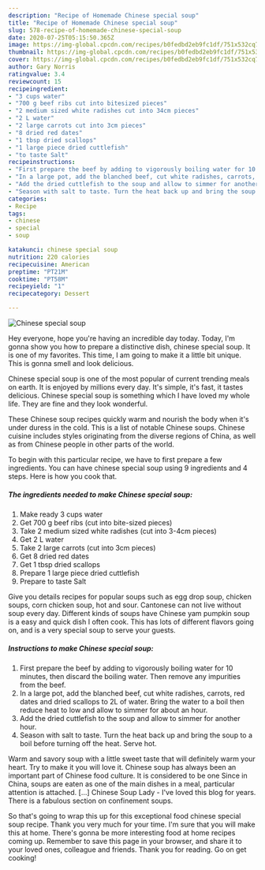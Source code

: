 ```yaml
---
description: "Recipe of Homemade Chinese special soup"
title: "Recipe of Homemade Chinese special soup"
slug: 578-recipe-of-homemade-chinese-special-soup
date: 2020-07-25T05:15:50.365Z
image: https://img-global.cpcdn.com/recipes/b0fedbd2eb9fc1df/751x532cq70/chinese-special-soup-recipe-main-photo.jpg
thumbnail: https://img-global.cpcdn.com/recipes/b0fedbd2eb9fc1df/751x532cq70/chinese-special-soup-recipe-main-photo.jpg
cover: https://img-global.cpcdn.com/recipes/b0fedbd2eb9fc1df/751x532cq70/chinese-special-soup-recipe-main-photo.jpg
author: Gary Norris
ratingvalue: 3.4
reviewcount: 15
recipeingredient:
- "3 cups water"
- "700 g beef ribs cut into bitesized pieces"
- "2 medium sized white radishes cut into 34cm pieces"
- "2 L water"
- "2 large carrots cut into 3cm pieces"
- "8 dried red dates"
- "1 tbsp dried scallops"
- "1 large piece dried cuttlefish"
- "to taste Salt"
recipeinstructions:
- "First prepare the beef by adding to vigorously boiling water for 10 minutes, then discard the boiling water. Then remove any impurities from the beef."
- "In a large pot, add the blanched beef, cut white radishes, carrots, red dates and dried scallops to 2L of water. Bring the water to a boil then reduce heat to low and allow to simmer for about an hour."
- "Add the dried cuttlefish to the soup and allow to simmer for another hour."
- "Season with salt to taste. Turn the heat back up and bring the soup to a boil before turning off the heat. Serve hot."
categories:
- Recipe
tags:
- chinese
- special
- soup

katakunci: chinese special soup 
nutrition: 220 calories
recipecuisine: American
preptime: "PT21M"
cooktime: "PT58M"
recipeyield: "1"
recipecategory: Dessert

---
```



![Chinese special soup](https://img-global.cpcdn.com/recipes/b0fedbd2eb9fc1df/751x532cq70/chinese-special-soup-recipe-main-photo.jpg)

Hey everyone, hope you're having an incredible day today. Today, I'm gonna show you how to prepare a distinctive dish, chinese special soup. It is one of my favorites. This time, I am going to make it a little bit unique. This is gonna smell and look delicious.

Chinese special soup is one of the most popular of current trending meals on earth. It is enjoyed by millions every day. It's simple, it's fast, it tastes delicious. Chinese special soup is something which I have loved my whole life. They are fine and they look wonderful.

These Chinese soup recipes quickly warm and nourish the body when it&#39;s under duress in the cold. This is a list of notable Chinese soups. Chinese cuisine includes styles originating from the diverse regions of China, as well as from Chinese people in other parts of the world.


To begin with this particular recipe, we have to first prepare a few ingredients. You can have chinese special soup using 9 ingredients and 4 steps. Here is how you cook that.

<!--inarticleads1-->

##### The ingredients needed to make Chinese special soup:

1. Make ready 3 cups water
1. Get 700 g beef ribs (cut into bite-sized pieces)
1. Take 2 medium sized white radishes (cut into 3-4cm pieces)
1. Get 2 L water
1. Take 2 large carrots (cut into 3cm pieces)
1. Get 8 dried red dates
1. Get 1 tbsp dried scallops
1. Prepare 1 large piece dried cuttlefish
1. Prepare to taste Salt


Give you details recipes for popular soups such as egg drop soup, chicken soups, corn chicken soup, hot and sour. Cantonese can not live without soup every day. Different kinds of soups have Chinese yam pumpkin soup is a easy and quick dish I often cook. This has lots of different flavors going on, and is a very special soup to serve your guests. 

<!--inarticleads2-->

##### Instructions to make Chinese special soup:

1. First prepare the beef by adding to vigorously boiling water for 10 minutes, then discard the boiling water. Then remove any impurities from the beef.
1. In a large pot, add the blanched beef, cut white radishes, carrots, red dates and dried scallops to 2L of water. Bring the water to a boil then reduce heat to low and allow to simmer for about an hour.
1. Add the dried cuttlefish to the soup and allow to simmer for another hour.
1. Season with salt to taste. Turn the heat back up and bring the soup to a boil before turning off the heat. Serve hot.


Warm and savory soup with a little sweet taste that will definitely warm your heart. Try to make it you will love it. Chinese soup has always been an important part of Chinese food culture. It is considered to be one Since in China, soups are eaten as one of the main dishes in a meal, particular attention is attached. […] Chinese Soup Lady - I&#39;ve loved this blog for years. There is a fabulous section on confinement soups. 

So that's going to wrap this up for this exceptional food chinese special soup recipe. Thank you very much for your time. I'm sure that you will make this at home. There's gonna be more interesting food at home recipes coming up. Remember to save this page in your browser, and share it to your loved ones, colleague and friends. Thank you for reading. Go on get cooking!
